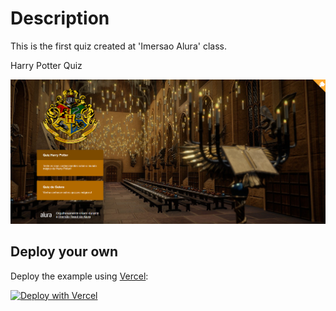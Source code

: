 # Description

This is the first quiz created at 'Imersao Alura' class.

Harry Potter Quiz

<img src = https://github.com/haradwaith03/react-quiz/blob/main/Capturar.PNG>

## Deploy your own

Deploy the example using [Vercel](https://vercel.com?utm_source=github&utm_medium=readme&utm_campaign=next-example):

[![Deploy with Vercel](https://vercel.com/button)](https://vercel.com/new/git/external?repository-url=https://github.com/vercel/next.js/tree/canary/examples/with-styled-components&project-name=with-styled-components&repository-name=with-styled-components)
